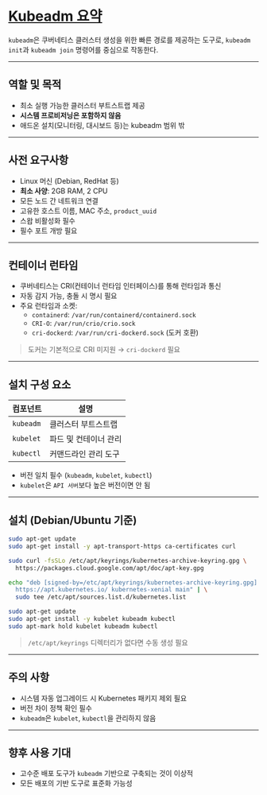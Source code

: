 # [Kubeadm 요약](https://kubernetes.io/ko/docs/setup/production-environment/tools/kubeadm/install-kubeadm/)

`kubeadm`은 쿠버네티스 클러스터 생성을 위한 빠른 경로를 제공하는 도구로, `kubeadm init`과 `kubeadm join` 명령어를 중심으로 작동한다.

---

## 역할 및 목적

- 최소 실행 가능한 클러스터 부트스트랩 제공
- **시스템 프로비저닝은 포함하지 않음**
- 애드온 설치(모니터링, 대시보드 등)는 kubeadm 범위 밖

---

## 사전 요구사항

- Linux 머신 (Debian, RedHat 등)
- **최소 사양**: 2GB RAM, 2 CPU
- 모든 노드 간 네트워크 연결
- 고유한 호스트 이름, MAC 주소, `product_uuid`
- 스왑 비활성화 필수
- 필수 포트 개방 필요

---

## 컨테이너 런타임

- 쿠버네티스는 CRI(컨테이너 런타임 인터페이스)를 통해 런타임과 통신
- 자동 감지 가능, 충돌 시 명시 필요
- 주요 런타임과 소켓:
  - `containerd`: `/var/run/containerd/containerd.sock`
  - `CRI-O`: `/var/run/crio/crio.sock`
  - `cri-dockerd`: `/var/run/cri-dockerd.sock` (도커 호환)

> 도커는 기본적으로 CRI 미지원 → `cri-dockerd` 필요

---

## 설치 구성 요소

| 컴포넌트 | 설명 |
|----------|------|
| `kubeadm` | 클러스터 부트스트랩 |
| `kubelet` | 파드 및 컨테이너 관리 |
| `kubectl` | 커맨드라인 관리 도구 |

- 버전 일치 필수 (`kubeadm`, `kubelet`, `kubectl`)
- `kubelet`은 `API 서버`보다 높은 버전이면 안 됨

---

## 설치 (Debian/Ubuntu 기준)

```bash
sudo apt-get update
sudo apt-get install -y apt-transport-https ca-certificates curl

sudo curl -fsSLo /etc/apt/keyrings/kubernetes-archive-keyring.gpg \
  https://packages.cloud.google.com/apt/doc/apt-key.gpg

echo "deb [signed-by=/etc/apt/keyrings/kubernetes-archive-keyring.gpg] \
  https://apt.kubernetes.io/ kubernetes-xenial main" | \
  sudo tee /etc/apt/sources.list.d/kubernetes.list

sudo apt-get update
sudo apt-get install -y kubelet kubeadm kubectl
sudo apt-mark hold kubelet kubeadm kubectl
```

> `/etc/apt/keyrings` 디렉터리가 없다면 수동 생성 필요

---

## 주의 사항

- 시스템 자동 업그레이드 시 Kubernetes 패키지 제외 필요
- 버전 차이 정책 확인 필수
- `kubeadm`은 `kubelet`, `kubectl`을 관리하지 않음

---

## 향후 사용 기대

- 고수준 배포 도구가 `kubeadm` 기반으로 구축되는 것이 이상적
- 모든 배포의 기반 도구로 표준화 가능성
